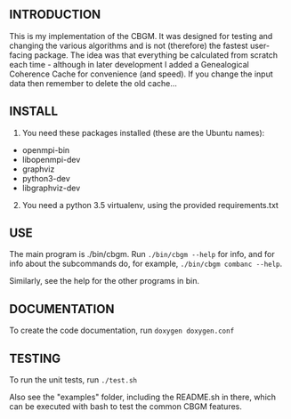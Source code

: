 INTRODUCTION
------------
This is my implementation of the CBGM. It was designed for testing and changing the 
various algorithms and is not (therefore) the fastest user-facing package. The idea
was that everything be calculated from scratch each time - although in later development
I added a Genealogical Coherence Cache for convenience (and speed). If you change the
input data then remember to delete the old cache...

INSTALL
-------
1) You need these packages installed (these are the Ubuntu names):
 - openmpi-bin
 - libopenmpi-dev
 - graphviz
 - python3-dev
 - libgraphviz-dev
2) You need a python 3.5 virtualenv, using the provided requirements.txt

USE
---
The main program is ./bin/cbgm.
Run `./bin/cbgm --help` for info, and for info about the subcommands do, for example,
`./bin/cbgm combanc --help`.

Similarly, see the help for the other programs in bin.

DOCUMENTATION
---
To create the code documentation, run `doxygen doxygen.conf`

TESTING
---
To run the unit tests, run `./test.sh`

Also see the "examples" folder, including the README.sh in there, which can be executed
with bash to test the common CBGM features.

